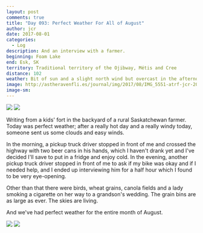 ```yaml
---
layout: post
comments: true
title: "Day 093: Perfect Weather For All of August"
author: jcr
date: 2017-08-01
categories:
  - Log
description: And an interview with a farmer.
beginning: Foam Lake
end: Esk, SK
territory: Traditional territory of the Ojibway, Métis and Cree
distance: 102
weather: Bit of sun and a slight north wind but overcast in the afternoon and the perfect temperature, 27 ºC
image: http://astheravenfli.es/journal/img/2017/08/IMG_5551-atrf-jcr-2000-web.jpg
image-sm:
---
```


<img src="http://astheravenfli.es/journal/img/2017/08/IMG_5549-atrf-jcr-2000-web.jpg">

<img src="http://astheravenfli.es/journal/img/2017/08/IMG_5553-atrf-jcr-2000-web.jpg">

Writing from a kids' fort in the backyard of a rural Saskatchewan farmer. Today was perfect weather; after a really hot day and a really windy today, someone sent us some clouds and easy winds. 

In the morning, a pickup truck driver stopped in front of me and crossed the highway with two beer cans in his hands, which I haven't drank yet and I've decided I'll save to put in a fridge and enjoy cold. In the evening, another pickup truck driver stopped in front of me to ask if my bike was okay and if I needed help, and I ended up interviewing him for a half hour which I found to be very eye-opening.

Other than that there were birds, wheat grains, canola fields and a lady smoking a cigarette on her way to a grandson's wedding. The grain bins are as large as ever. The skies are living.

And we've had perfect weather for the entire month of August.

<img src="http://astheravenfli.es/journal/img/2017/08/IMG_5738-atrf-ac-2000-web.jpg">

<img src="http://astheravenfli.es/journal/img/2017/08/IMG_5763-atrf-ac-2000-web.jpg">